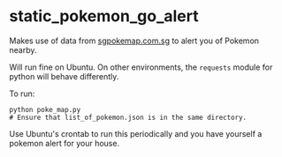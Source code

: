# static_pokemon_go_alert
Makes use of data from [sgpokemap.com.sg](sgpokemap.com.sg) to alert you of Pokemon nearby.

Will run fine on Ubuntu. On other environments, the ```requests``` module for python will behave differently.

To run:
```
python poke_map.py
# Ensure that list_of_pokemon.json is in the same directory.
```

Use Ubuntu's crontab to run this periodically and you have yourself a pokemon alert for your house.
